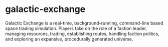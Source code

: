 # galactic-exchange
Galactic Exchange is a real-time, background-running, command-line based space trading simulation. Players take on the role of a faction leader, managing resources, trading, establishing routes, handling faction politics, and exploring an expansive, procedurally generated universe.

